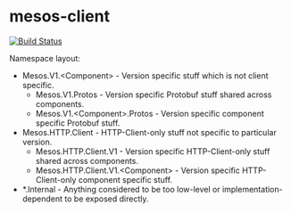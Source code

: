 # mesos-client

[![Build Status](https://travis-ci.org/PROTEINE-INSAIDERS/mesos-client.svg?branch=master)](https://travis-ci.org/PROTEINE-INSAIDERS/mesos-client)


Namespace layout:
- Mesos.V1.\<Component\> - Version specific stuff which is not client specific.
  - Mesos.V1.Protos - Version specific Protobuf stuff shared across components.
  - Mesos.V1.\<Component\>.Protos - Version specific component specific Protobuf stuff.
- Mesos.HTTP.Client - HTTP-Client-only stuff not specific to particular version.
  - Mesos.HTTP.Client.V1 - Version specific HTTP-Client-only stuff shared across components.
  - Mesos.HTTP.Client.V1.\<Component\> - Version specific HTTP-Client-only component specific stuff.
- \*.Internal - Anything considered to be too low-level or implementation-dependent to be exposed directly.